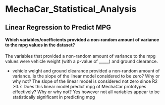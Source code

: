 # MechaCar_Statistical_Analysis
## Linear Regression to Predict MPG
#### Which variables/coefficients provided a non-random amount of variance to the mpg values in the dataset?
The variables that provided a non-random amount of variance to the mpg values were vehicle weight (with a p-value of _____) and ground clearance.


- vehicle weight and ground clearance provided a non-random amount of variance.
Is the slope of the linear model considered to be zero? Why or why not?
The slope of the linear model is considered not zero since R2 >0.7.
Does this linear model predict mpg of MechaCar prototypes effectively? Why or why not?
Yes however not all variables appear to be statistically significant in predicting mpg
